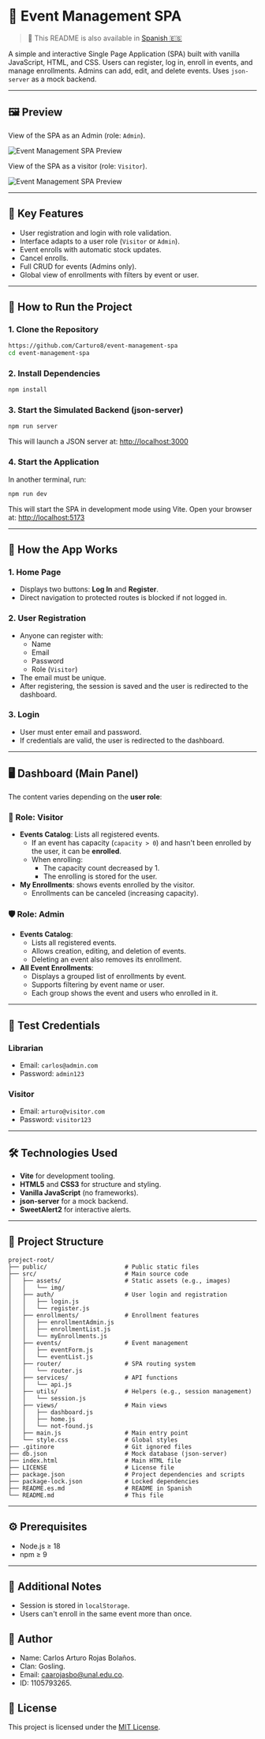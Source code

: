 # 📅 Event Management SPA

> 📄 This README is also available in [Spanish 🇪🇸](README.es.md)

A simple and interactive Single Page Application (SPA) built with vanilla JavaScript, HTML, and CSS. Users can register, log in, enroll in events, and manage enrollments. Admins can add, edit, and delete events. Uses `json-server` as a mock backend.

---

## 🖼️ Preview

View of the SPA as an Admin (role: `Admin`).

![Event Management SPA Preview](public/admin_preview.png)

View of the SPA as a visitor (role: `Visitor`).

![Event Management SPA Preview](public/visitor_preview.png)

---

## 🎯 Key Features

- User registration and login with role validation.
- Interface adapts to a user role (`Visitor` or `Admin`).
- Event enrolls with automatic stock updates.
- Cancel enrolls.
- Full CRUD for events (Admins only).
- Global view of enrollments with filters by event or user.

---

## 🚀 How to Run the Project

### 1. Clone the Repository

```bash
https://github.com/Carturo8/event-management-spa
cd event-management-spa
```

### 2. Install Dependencies

```bash
npm install
```

### 3. Start the Simulated Backend (json-server)

```bash
npm run server
```

This will launch a JSON server at: [http://localhost:3000](http://localhost:3000)

### 4. Start the Application

In another terminal, run:

```bash
npm run dev
```

This will start the SPA in development mode using Vite. Open your browser at: [http://localhost:5173](http://localhost:5173)

---

## 🧭 How the App Works

### 1. Home Page

- Displays two buttons: **Log In** and **Register**.
- Direct navigation to protected routes is blocked if not logged in.

### 2. User Registration

- Anyone can register with:
    - Name
    - Email
    - Password
    - Role (`Visitor`)
- The email must be unique.
- After registering, the session is saved and the user is redirected to the dashboard.

### 3. Login

- User must enter email and password.
- If credentials are valid, the user is redirected to the dashboard.

---

## 🖥️ Dashboard (Main Panel)

The content varies depending on the **user role**:

### 👤 Role: Visitor

- **Events Catalog**: Lists all registered events.
    - If an event has capacity (`capacity > 0`) and hasn't been enrolled by the user, it can be **enrolled**.
    - When enrolling:
        - The capacity count decreased by 1.
        - The enrolling is stored for the user.
- **My Enrollments**: shows events enrolled by the visitor.
    - Enrollments can be canceled (increasing capacity).

### 🛡️ Role: Admin

- **Events Catalog**:
    - Lists all registered events.
    - Allows creation, editing, and deletion of events.
    - Deleting an event also removes its enrollment.
- **All Event Enrollments**:
    - Displays a grouped list of enrollments by event.
    - Supports filtering by event name or user.
    - Each group shows the event and users who enrolled in it.

---

## 🧪 Test Credentials

### Librarian
- Email: `carlos@admin.com`
- Password: `admin123`

### Visitor
- Email: `arturo@visitor.com`
- Password: `visitor123`

---

## 🛠️ Technologies Used

- **Vite** for development tooling.
- **HTML5** and **CSS3** for structure and styling.
- **Vanilla JavaScript** (no frameworks).
- **json-server** for a mock backend.
- **SweetAlert2** for interactive alerts.

---

## 📁 Project Structure

```
project-root/
├── public/                      # Public static files
├── src/                         # Main source code
│   ├── assets/                  # Static assets (e.g., images)
│   │   └── img/
│   ├── auth/                    # User login and registration
│   │   ├── login.js
│   │   └── register.js
│   ├── enrollments/             # Enrollment features
│   │   ├── enrollmentAdmin.js
│   │   ├── enrollmentList.js
│   │   └── myEnrollments.js
│   ├── events/                  # Event management
│   │   ├── eventForm.js
│   │   └── eventList.js
│   ├── router/                  # SPA routing system
│   │   └── router.js
│   ├── services/                # API functions
│   │   └── api.js
│   ├── utils/                   # Helpers (e.g., session management)
│   │   └── session.js
│   ├── views/                   # Main views
│   │   ├── dashboard.js
│   │   ├── home.js
│   │   └── not-found.js
│   ├── main.js                  # Main entry point
│   └── style.css                # Global styles
├── .gitinore                    # Git ignored files
├── db.json                      # Mock database (json-server)
├── index.html                   # Main HTML file
├── LICENSE                      # License file
├── package.json                 # Project dependencies and scripts
├── package-lock.json            # Locked dependencies
├── README.es.md                 # README in Spanish
└── README.md                    # This file
```

---

## ⚙️ Prerequisites

- Node.js ≥ 18
- npm ≥ 9

---

## 📌 Additional Notes

- Session is stored in `localStorage`.
- Users can't enroll in the same event more than once.

## 👤 Author

- Name: Carlos Arturo Rojas Bolaños.
- Clan: Gosling.
- Email: caarojasbo@unal.edu.co.
- ID: 1105793265.

## 📝 License

This project is licensed under the [MIT License](LICENSE).
